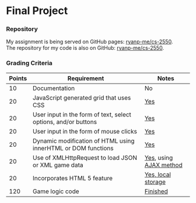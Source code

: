 # Final Project

### Repository

My assignment is being served on GitHub pages: [ryanp-me/cs-2550][1].  
The repository for my code is also on GitHub: [ryanp-me/cs-2550][2].

[1]: http://ryanp-me.github.io/cs-2550/ "GitHub Pages"
[2]: https://github.com/ryanp-me/cs-2550/tree/master/connect-four/app "GitHub Repository"

### Grading Criteria

Points | Requirement                                                    | Notes
-------|----------------------------------------------------------------|-------
10     | Documentation                                                  | No
20     | JavaScript generated grid that uses CSS                        | [Yes][4]
20     | User input in the form of text, select options, and/or buttons | [Yes][5]
20     | User input in the form of mouse clicks                         | [Yes][6]
20     | Dynamic modification of HTML using innerHTML or DOM functions  | [Yes][7]
20     | Use of XMLHttpRequest to load JSON or XML game data            | [Yes][8], using [AJAX method][9]
20     | Incorporates HTML 5 feature                                    | [Yes, local storage][10]
120    | Game logic code                                                | [Finished][11]

[3]: http://ryanp-me.github.io/cs-2550/documentation.html "documentation"
[4]: https://github.com/ryanp-me/cs-2550/blob/b3b234341b88f4a9df1f426c860e488398a11858/connect-four/app/js/views/game.js#L25-L57 "JavaScript generation"
[5]: https://github.com/ryanp-me/cs-2550/blob/b3b234341b88f4a9df1f426c860e488398a11858/connect-four/app/index.html#L26-L27 "button input"
[6]: https://github.com/ryanp-me/cs-2550/blob/b3b234341b88f4a9df1f426c860e488398a11858/connect-four/app/js/views/game.js#L124-L179 "mouse input"
[7]: https://github.com/ryanp-me/cs-2550/blob/b3b234341b88f4a9df1f426c860e488398a11858/connect-four/app/js/views/game.js#L67-L91 "dynamic modification"
[8]: https://github.com/ryanp-me/cs-2550/blob/b3b234341b88f4a9df1f426c860e488398a11858/connect-four/app/js/models/game.js#L19-L26 "JSON AJAX Request"
[9]: https://github.com/ryanp-me/cs-2550/blob/b3b234341b88f4a9df1f426c860e488398a11858/lib.js#L139-L172 "AJAX method"
[10]: https://github.com/ryanp-me/cs-2550/blob/b3b234341b88f4a9df1f426c860e488398a11858/connect-four/app/js/models/user.js#L8 "local storage"
[11]: https://github.com/ryanp-me/cs-2550/blob/b3b234341b88f4a9df1f426c860e488398a11858/connect-four/app/js/models/game.js#L72-L203 "game logic"
